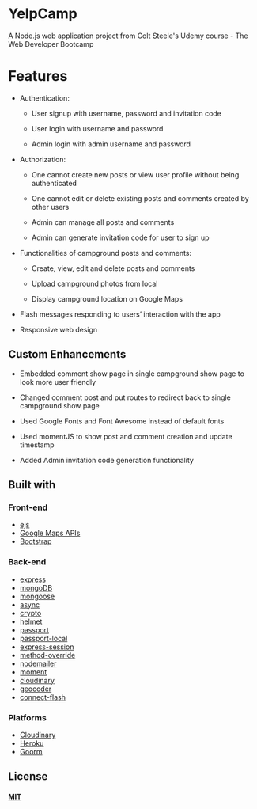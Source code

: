 # YelpCamp
A Node.js web application project from Colt Steele's Udemy course - The Web Developer Bootcamp

# Features 
 * Authentication:

   - User signup with username, password and invitation code

   - User login with username and password

   - Admin login with admin username and password

* Authorization:

  - One cannot create new posts or view user profile without being authenticated

  - One cannot edit or delete existing posts and comments created by other users

  - Admin can manage all posts and comments

  - Admin can generate invitation code for user to sign up

* Functionalities of campground posts and comments:

  - Create, view, edit and delete posts and comments

  - Upload campground photos from local

  - Display campground location on Google Maps

* Flash messages responding to users’ interaction with the app

* Responsive web design

## Custom Enhancements
- Embedded comment show page in single campground show page to look more user friendly

- Changed comment post and put routes to redirect back to single campground show page

- Used Google Fonts and Font Awesome instead of default fonts

- Used momentJS to show post and comment creation and update timestamp

- Added Admin invitation code generation functionality

## Built with

### Front-end

* [ejs](http://ejs.co/)
* [Google Maps APIs](https://developers.google.com/maps/)
* [Bootstrap](https://getbootstrap.com/docs/3.3/)

### Back-end

* [express](https://expressjs.com/)
* [mongoDB](https://www.mongodb.com/)
* [mongoose](http://mongoosejs.com/)
* [async](http://caolan.github.io/async/)
* [crypto](https://nodejs.org/api/crypto.html#crypto_crypto)
* [helmet](https://helmetjs.github.io/)
* [passport](http://www.passportjs.org/)
* [passport-local](https://github.com/jaredhanson/passport-local#passport-local)
* [express-session](https://github.com/expressjs/session#express-session)
* [method-override](https://github.com/expressjs/method-override#method-override)
* [nodemailer](https://nodemailer.com/about/)
* [moment](https://momentjs.com/)
* [cloudinary](https://cloudinary.com/)
* [geocoder](https://github.com/wyattdanger/geocoder#geocoder)
* [connect-flash](https://github.com/jaredhanson/connect-flash#connect-flash)

### Platforms

* [Cloudinary](https://cloudinary.com/)
* [Heroku](https://www.heroku.com/)
* [Goorm](https://ide.goorm.io/)
## License

#### [MIT](./LICENSE)
